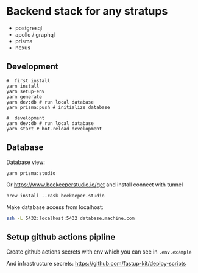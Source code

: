 # Backend stack for any stratups

- postgresql
- apollo / graphql
- prisma
- nexus

## Development

```
#  first install
yarn install
yarn setup-env
yarn generate
yarn dev:db # run local database
yarn prisma:push # initialize database

#  development
yarn dev:db # run local database
yarn start # hot-reload development
```

## Database

Database view:

```
yarn prisma:studio
```

Or https://www.beekeeperstudio.io/get and install connect with tunnel

```
brew install --cask beekeeper-studio
```

Make database access from localhost:

```sh
ssh -L 5432:localhost:5432 database.machine.com
```

## Setup github actions pipline

Create github actions secrets with env which you can see in `.env.example`

And infrastructure secrets: https://github.com/fastup-kit/deploy-scripts
